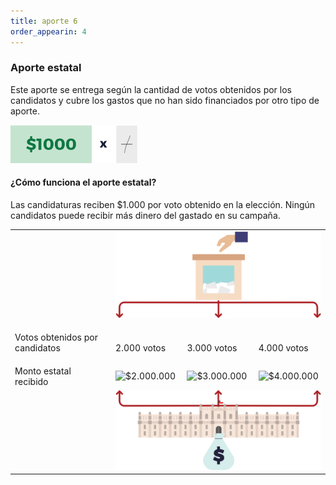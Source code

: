 ```yaml
---
title: aporte 6
order_appearin: 4
---
```

<section id="aporte-06">
  <div class="row">
    <div class="col-md-4">
      <h3>Aporte estatal</h3>
      <p>Este aporte se entrega según la cantidad de votos obtenidos por los candidatos y cubre los gastos que no han sido financiados por otro tipo de aporte.</p>
      <img src="/img/04-voto.png" alt="$1.000 por cada voto">
      <h4>¿Cómo funciona el aporte estatal?</h4>
      <p>Las candidaturas reciben $1.000 por voto obtenido en la elección. Ningún candidatos puede recibir más dinero del gastado en su campaña.</p>
    </div>
    <div class="col-md-8">
      <div class="table-responsive">
        <table class="table">
          <tbody>
            <tr>
              <td></td>
              <td colspan="3">
                <img src="/img/04-urna.png" class="img-responsive" alt="urna">
              </td>
            </tr>
            <tr>
              <td>Votos obtenidos por candidatos</td>
              <td>
                <img src="" alt="">
                <p>2.000 votos</p>
              </td>
              <td>
                <img src="" alt="">
                <p>3.000 votos</p>
              </td>
              <td>
                <img src="" alt="">
                <p>4.000 votos</p>
              </td>
            </tr>
            <tr>
              <td>Monto estatal recibido</td>
              <td> <img src="" alt="$2.000.000"> </td>
              <td> <img src="" alt="$3.000.000"> </td>
              <td> <img src="" alt="$4.000.000"> </td>
            </tr>
            <tr>
              <td></td>
              <td colspan="3">
                <img src="/img/04-moneda.png" class="img-responsive" alt="">
              </td>
            </tr>
          </tbody>
        </table>
      </div>
    </div>
  </div>
</section>